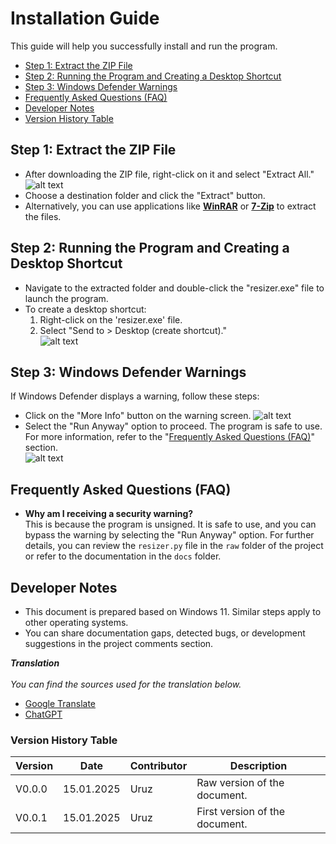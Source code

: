 # Installation Guide

This guide will help you successfully install and run the program.

- [Step 1: Extract the ZIP File](#step-1-extract-the-zip-file)
- [Step 2: Running the Program and Creating a Desktop Shortcut](#step-2-running-the-program-and-creating-a-desktop-shortcut)
- [Step 3: Windows Defender Warnings](#step-3-windows-defender-warnings)
- [Frequently Asked Questions (FAQ)](#frequently-asked-questions-faq)
- [Developer Notes](#developer-notes)
- [Version History Table](#version-history-table)

## Step 1: Extract the ZIP File
- After downloading the ZIP file, right-click on it and select "Extract All."
\
![alt text](image.png)
- Choose a destination folder and click the "Extract" button.
- Alternatively, you can use applications like
**[WinRAR](https://www.win-rar.com/download.html?&L=5)** or
**[7-Zip](https://7-zip.org/download.html)** to extract the files.

## Step 2: Running the Program and Creating a Desktop Shortcut
- Navigate to the extracted folder and double-click the "resizer.exe" file to
launch the program.
- To create a desktop shortcut:
    1. Right-click on the 'resizer.exe' file.
    2. Select "Send to > Desktop (create shortcut)."  
    ![alt text](shortcut-1.png)

## Step 3: Windows Defender Warnings
If Windows Defender displays a warning, follow these steps:
- Click on the "More Info" button on the warning screen.
![alt text](defender1.png)
- Select the "Run Anyway" option to proceed. The program is safe to use. For
more information, refer to the
"[Frequently Asked Questions (FAQ)](#frequently-asked-questions-faq)" section.  
![alt text](defender2.png)

## Frequently Asked Questions (FAQ)
- **Why am I receiving a security warning?**  
This is because the program is unsigned. It is safe to use, and you can bypass
the warning by selecting the "Run Anyway" option. For further details, you can
review the `resizer.py` file in the `raw` folder of the project or refer to 
the documentation in the `docs` folder.

## Developer Notes
- This document is prepared based on Windows 11. Similar steps apply to other
operating systems.
- You can share documentation gaps, detected bugs, or development suggestions
in the project comments section.

***Translation***  
\
*You can find the sources used for the translation below.*  
* [Google Translate](https://translate.google.com/?hl=en&sl=tr&tl=en&op=translate) 
* [ChatGPT](https://chatgpt.com/)

### Version History Table
| Version   | Date          | Contributor   | Description               |
|-----------|---------------|---------------|---------------------------|
| V0.0.0    | 15.01.2025    | Uruz          | Raw version of the document. |
| V0.0.1    | 15.01.2025    | Uruz          | First version of the document. |

